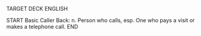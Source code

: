 TARGET DECK
ENGLISH

START
Basic
Caller
Back: n. Person who calls, esp. One who pays a visit or makes a telephone call.
END
